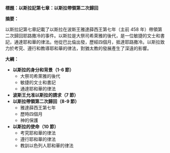 **標題：以斯拉記第七章：以斯拉帶領第二次歸回**

**摘要：**

以斯拉記第七章記載了以斯拉在波斯王雅達薛西王第七年（主前 458 年）帶領第二次歸回耶路撒冷的事件。以斯拉是大祭司希萊雅的後代，是一位敏捷的文士和書記，通達耶和華的律法。他從巴比倫出發，歷經四個月，抵達耶路撒冷。以斯拉致力於考究、遵行和教導耶和華的律法，對猶太教的發展產生了深遠的影響。

**大綱：**

* **以斯拉的身分和背景（1-6 節）**
    * 大祭司希萊雅的後代
    * 敏捷的文士和書記
    * 通達耶和華的律法
* **波斯王允准以斯拉的請求（7 節）**
* **以斯拉帶領第二次歸回（8-9 節）**
    * 雅達薛西王第七年
    * 歷時四個月
    * 神的保護
* **以斯拉的使命（10 節）**
    * 考究耶和華的律法
    * 遵行耶和華的律法
    * 教訓以色列人耶和華的律法